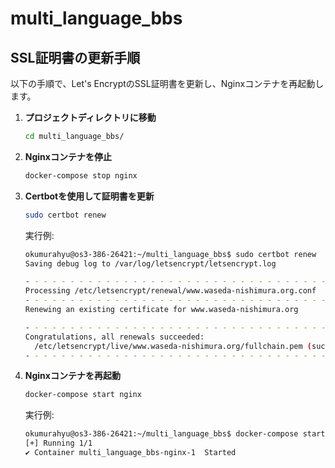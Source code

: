 # multi_language_bbs


## SSL証明書の更新手順

以下の手順で、Let's EncryptのSSL証明書を更新し、Nginxコンテナを再起動します。

1. **プロジェクトディレクトリに移動**

   ```bash
   cd multi_language_bbs/
   ```

2. **Nginxコンテナを停止**

   ```bash
   docker-compose stop nginx
   ```

3. **Certbotを使用して証明書を更新**

   ```bash
   sudo certbot renew
   ```

   実行例:

   ```bash
   okumurahyu@os3-386-26421:~/multi_language_bbs$ sudo certbot renew
   Saving debug log to /var/log/letsencrypt/letsencrypt.log

   - - - - - - - - - - - - - - - - - - - - - - - - - - - - - - - - - - - - - - - -
   Processing /etc/letsencrypt/renewal/www.waseda-nishimura.org.conf
   - - - - - - - - - - - - - - - - - - - - - - - - - - - - - - - - - - - - - - - -
   Renewing an existing certificate for www.waseda-nishimura.org

   - - - - - - - - - - - - - - - - - - - - - - - - - - - - - - - - - - - - - - - -
   Congratulations, all renewals succeeded: 
     /etc/letsencrypt/live/www.waseda-nishimura.org/fullchain.pem (success)
   - - - - - - - - - - - - - - - - - - - - - - - - - - - - - - - - - - - - - - - -
   ```

4. **Nginxコンテナを再起動**

   ```bash
   docker-compose start nginx
   ```

   実行例:

   ```bash
   okumurahyu@os3-386-26421:~/multi_language_bbs$ docker-compose start nginx
   [+] Running 1/1
   ✔ Container multi_language_bbs-nginx-1  Started
   ```

